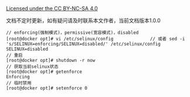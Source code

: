 [Licensed under the CC BY-NC-SA 4.0](https://creativecommons.org/licenses/by-nc-sa/4.0/deed.zh)

文档不定时更新，如有疑问请及时联系本文作者，当前文档版本1.0.0

~~~
// enforcing(强制模式)，permissive(宽容模式)，disabled
[root@docker opt]# vi /etc/selinux/config              // 或者 sed -i 's/SELINUX=enforcing/SELINUX=disabled/' /etc/selinux/config
SELINUX=disabled
// 重启
[root@docker opt]# shutdown -r now
// 获取当前selinux状态
[root@docker opt]# getenforce
Enforcing
// 临时禁用
[root@docker opt]# setenforce 0
~~~